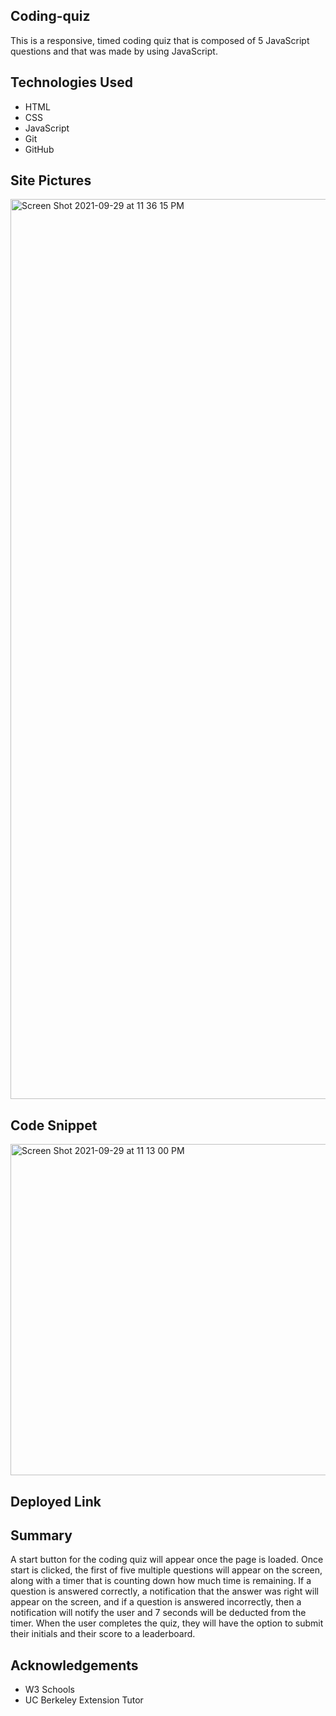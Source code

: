 ## Coding-quiz

This is a responsive, timed coding quiz that is composed of 5 JavaScript questions and that was made by using JavaScript.

## Technologies Used 

* HTML
* CSS
* JavaScript
* Git
* GitHub

## Site Pictures

<img width="1440" alt="Screen Shot 2021-09-29 at 11 36 15 PM" src="https://user-images.githubusercontent.com/89226867/135383053-a2c4d946-bc43-4664-91fe-efdfba00a2ad.png">



## Code Snippet 

<img width="530" alt="Screen Shot 2021-09-29 at 11 13 00 PM" src="https://user-images.githubusercontent.com/89226867/135382858-558f4c7b-dd1b-4d2b-ab9d-e4173e62d648.png">


## Deployed Link


## Summary

A start button for the coding quiz will appear once the page is loaded. Once start is clicked, the first of five multiple questions will appear on the screen, along with a timer that is counting down how much time is remaining. If a question is answered correctly, a notification that the answer was right will appear on the screen, and if a question is answered incorrectly, then a notification will notify the user and 7 seconds will be deducted from the timer. When the user completes the quiz, they will have the option to submit their initials and their score to a leaderboard.

## Acknowledgements 

* W3 Schools
* UC Berkeley Extension Tutor
